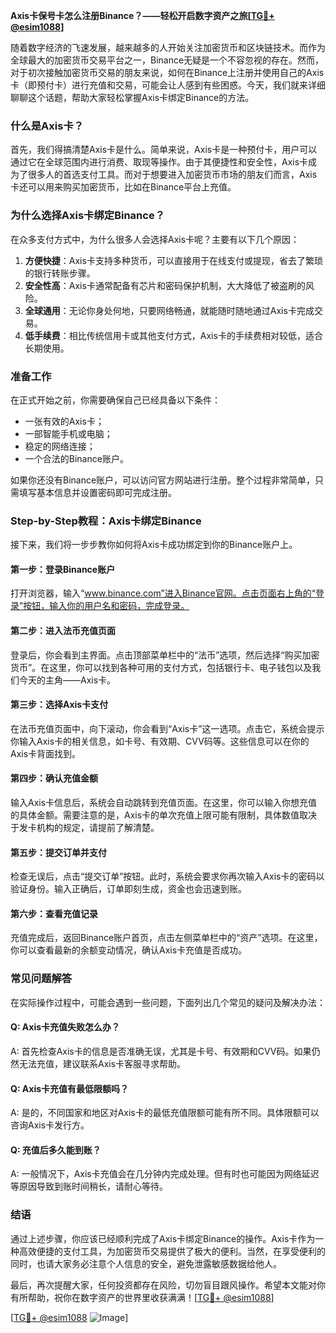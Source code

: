 **Axis卡保号卡怎么注册Binance？——轻松开启数字资产之旅[[TG💪+ @esim1088](https://t.me/s/esim1088)]**

随着数字经济的飞速发展，越来越多的人开始关注加密货币和区块链技术。而作为全球最大的加密货币交易平台之一，Binance无疑是一个不容忽视的存在。然而，对于初次接触加密货币交易的朋友来说，如何在Binance上注册并使用自己的Axis卡（即预付卡）进行充值和交易，可能会让人感到有些困惑。今天，我们就来详细聊聊这个话题，帮助大家轻松掌握Axis卡绑定Binance的方法。

### **什么是Axis卡？**
首先，我们得搞清楚Axis卡是什么。简单来说，Axis卡是一种预付卡，用户可以通过它在全球范围内进行消费、取现等操作。由于其便捷性和安全性，Axis卡成为了很多人的首选支付工具。而对于想要进入加密货币市场的朋友们而言，Axis卡还可以用来购买加密货币，比如在Binance平台上充值。

### **为什么选择Axis卡绑定Binance？**
在众多支付方式中，为什么很多人会选择Axis卡呢？主要有以下几个原因：
1. **方便快捷**：Axis卡支持多种货币，可以直接用于在线支付或提现，省去了繁琐的银行转账步骤。
2. **安全性高**：Axis卡通常配备有芯片和密码保护机制，大大降低了被盗刷的风险。
3. **全球通用**：无论你身处何地，只要网络畅通，就能随时随地通过Axis卡完成交易。
4. **低手续费**：相比传统信用卡或其他支付方式，Axis卡的手续费相对较低，适合长期使用。

### **准备工作**
在正式开始之前，你需要确保自己已经具备以下条件：
- 一张有效的Axis卡；
- 一部智能手机或电脑；
- 稳定的网络连接；
- 一个合法的Binance账户。

如果你还没有Binance账户，可以访问官方网站进行注册。整个过程非常简单，只需填写基本信息并设置密码即可完成注册。

### **Step-by-Step教程：Axis卡绑定Binance**
接下来，我们将一步步教你如何将Axis卡成功绑定到你的Binance账户上。

#### **第一步：登录Binance账户**
打开浏览器，输入“www.binance.com”进入Binance官网。点击页面右上角的“登录”按钮，输入你的用户名和密码，完成登录。

#### **第二步：进入法币充值页面**
登录后，你会看到主界面。点击顶部菜单栏中的“法币”选项，然后选择“购买加密货币”。在这里，你可以找到各种可用的支付方式，包括银行卡、电子钱包以及我们今天的主角——Axis卡。

#### **第三步：选择Axis卡支付**
在法币充值页面中，向下滚动，你会看到“Axis卡”这一选项。点击它，系统会提示你输入Axis卡的相关信息，如卡号、有效期、CVV码等。这些信息可以在你的Axis卡背面找到。

#### **第四步：确认充值金额**
输入Axis卡信息后，系统会自动跳转到充值页面。在这里，你可以输入你想充值的具体金额。需要注意的是，Axis卡的单次充值上限可能有限制，具体数值取决于发卡机构的规定，请提前了解清楚。

#### **第五步：提交订单并支付**
检查无误后，点击“提交订单”按钮。此时，系统会要求你再次输入Axis卡的密码以验证身份。输入正确后，订单即刻生成，资金也会迅速到账。

#### **第六步：查看充值记录**
充值完成后，返回Binance账户首页，点击左侧菜单栏中的“资产”选项。在这里，你可以查看最新的余额变动情况，确认Axis卡充值是否成功。

### **常见问题解答**
在实际操作过程中，可能会遇到一些问题，下面列出几个常见的疑问及解决办法：

#### **Q: Axis卡充值失败怎么办？**
A: 首先检查Axis卡的信息是否准确无误，尤其是卡号、有效期和CVV码。如果仍然无法充值，建议联系Axis卡客服寻求帮助。

#### **Q: Axis卡充值有最低限额吗？**
A: 是的，不同国家和地区对Axis卡的最低充值限额可能有所不同。具体限额可以咨询Axis卡发行方。

#### **Q: 充值后多久能到账？**
A: 一般情况下，Axis卡充值会在几分钟内完成处理。但有时也可能因为网络延迟等原因导致到账时间稍长，请耐心等待。

### **结语**
通过上述步骤，你应该已经顺利完成了Axis卡绑定Binance的操作。Axis卡作为一种高效便捷的支付工具，为加密货币交易提供了极大的便利。当然，在享受便利的同时，也请大家务必注意个人信息的安全，避免泄露敏感数据给他人。

最后，再次提醒大家，任何投资都存在风险，切勿盲目跟风操作。希望本文能对你有所帮助，祝你在数字资产的世界里收获满满！[[TG💪+ @esim1088](https://t.me/s/esim1088)]

[[TG💪+ @esim1088](https://t.me/s/esim1088) ![Image](https://i.postimg.cc/4NQfJmqS/Snipaste-2025-05-13-00-14-12.png)]
